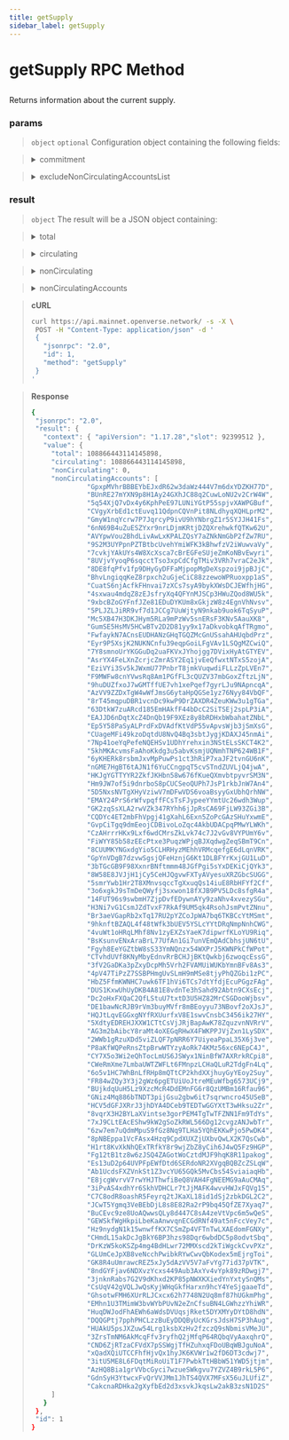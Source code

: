 ```yaml
---
title: getSupply
sidebar_label: getSupply
---
```

# getSupply RPC Method

## 

Returns information about the current supply.

### params

>`object` `optional` Configuration object containing the following fields:

><details>
>  <summary>commitment</summary>
>
>   The commitment describes how finalized a block is at that point in time. See Configuring State Commitment.
>
></details>

><details>
>  <summary>excludeNonCirculatingAccountsList</summary>
>
>   Exclude non circulating accounts list from response
>
></details>

### result

>`object` The result will be a JSON object containing:

><details>
>  <summary>total</summary>
>
>   Total supply in lamports
>
></details>

><details>
>  <summary>circulating</summary>
>
>   Circulating supply in lamports
>
></details>

><details>
>  <summary>nonCirculating</summary>
>
>   Non-circulating supply in lamports
>
></details>

><details>
>  <summary>nonCirculatingAccounts</summary>
>
>   An array of account addresses of non-circulating accounts, as strings. If `excludeNonCirculatingAccountsList` is enabled, the returned array will be empty.
>
></details>

> **cURL**
> ```bash
>curl https://api.mainnet.openverse.network/ -s -X \
>  POST -H "Content-Type: application/json" -d ' 
>  {
>    "jsonrpc": "2.0",
>    "id": 1,
>    "method": "getSupply"
>  }
>'
>```


> **Response**
> ```bash
>{
>  "jsonrpc": "2.0",
>  "result": {
>    "context": { "apiVersion": "1.17.28","slot": 92399512 },
>    "value": {
>      "total": 108866443114145898,
>      "circulating": 108866443114145898,
>      "nonCirculating": 0,
>      "nonCirculatingAccounts": [
>				"GpxpMVhrBBBEYbEJxdR62w3daWz444V7m6dxYDZKH77D",
>				"BUnRE27mYXN9p8H1Ay24GXhJC88q2CuwLoNU2v2CrW4W",
>				"5q54XjQ7vDx4y6KphPeE97LUNiYGtP55spjvXAWPGBuf",
>				"CVgyXrbEd1ctEuvq11QdpnCQVnPit8NLdhyqXQHLprM2",
>				"GmyW1nqYcrw7P7JqrcyP9ivU9hYNbrgZ1r5SYJJH41Fs",
>				"6nN69B4uZuESZYxr9nrLDjmKRtjDZQXrehwkfQTKw62U",
>				"AVYpwVou2BhdLivAwLxKPALZQsY7aZNkNmGbP2fZw7RU",
>				"9S2M3UYPpnPZTBtbcUvehYmiWFK3kBhwfzV2iWuwvaVy",
>				"7cvkjYAkUYs4W8XcXsca7cBrEGFeSUjeZmKoNBvEwyri",
>				"8UVjvYyoqP6sqcctTso3xpCdCfgTMiv3VRh7vraC2eJk",
>				"8DE8fqPfv1fp9DHyGyDFFaMjpopMgDeXspzoi9jpBJjC",
>				"BhvLngiqqKeZ8rpxch2uGjeCiC88zzewoWPRuoxpp1aS",
>				"CuatS6njAcfkFHnvai7zXCs7syA9bykXWsDCJEWfhjHG",
>				"4sxwau4mdqZ8zEJsfryXq4QFYnMJSCp3HWuZQod8WU5k",
>				"9xbcBZoGYFnfJZe81EDuDYKUm8xGkjzW8z4EgnVhNvsv",
>				"5PLJZLJiRR9vf7d1JCCg7UuWjtyN9nkab9uok6TqSyuP",
>				"Mc5XB47H3DKJHym5RLa9mPzWv5snERsF3KNv5AauXK8",
>				"GumSE5HsMV5HCwBTv2D2D81yy9x17aDkvobkqAfTRgmo",
>				"FwfaykN7ACnsEUDHANzGHqTGQZMcGnUSsahAHUqbdPrz",
>				"Eyr9P5XsjK2NUKNCnfu39eqpGoiLFgVAv1LSQgMZCwiQ",
>				"7Y8smnoUrYKGGuDq2uaFKVxJYhojgg7DVixHyAtGTYEV",
>				"AsrYX4FeLXnZcrjcZmrASY2Eq1jvEeQfwxtNTxS5zojA",
>				"EziVYi3Sv5kJWxmU77PnbrT8jmkVuqwdiFLLzZpLVEn7",
>				"F9MWFw8cnYVwsRq8Am1PGfFL3cQUZV37mbGoxZftzLjN",
>				"9huDUZfxoJ7wGMTffUE7vh1xePqef7gyrLJu9NApncqA",
>				"AzVV9ZZDxTgW4wWfJmsG6ytaHpQGSe1yz76Nyy84VbQF",
>				"8rT45mqpuDBR1vcnDc9kwP9DrZAXDR4ZeuKWw3u1gTGa",
>				"63DtkW7zuARcd185EmHAkfF44bDcC2SiTSEj2spLP3iA",
>				"EAJJD6nDqtXcZ4DnQb19F9XEz8y8bRDHxbWbahatZNbL",
>				"Ep5Y58PaSyALPrdFxDVAdfKtVdP55vApvsWjb3jSmXsG",
>				"CUageMFi49kzoDqtdU8NvQ4Bq3sbtJygjKDAXJ45nmAi",
>				"7Np41oeYqPefeNQEHSv1UDhYrehxin3NStELsSKCT4K2",
>				"5khMKAcvmsFaAhoKkdg3u5abvKsmjUQNmhTNP624WB1F",
>				"6yKHERk8rsbmJxvMpPuwPs1ct3hRiP7xaJF2tvnGU6nK",
>				"nGME7HgBT6tAJN1f6YuCCngpqT5cvSTndZUVLjQ4jwA",
>				"HKJgYGTTYYR2ZkfJKHbn58w676fKueQXmvbtpyvrSM3N",
>				"Hm9JW7of5i9dnrboS8pCUCSeoQUPh7JsP1rkbJnW7An4",
>				"5D5NxsNVTgXHyVziwV7mDFwVDS6voaBsyyGxUbhQrhNW",
>				"EMAY24PrS6rWfvpqffFCsTsFJypeeYYmtUc26wdh3Wup",
>				"GK2zqSsXLA2rwVZk347RYhh6jJpRsCA69FjLW93ZGi3B",
>				"CQDYc4ET2mbFhVpgj41gXahL6Exn5ZoPcGAzSHuYxwmE",
>				"GvpCiTgq9dmEeojCDBivoLoZqc4AkbUDACpqPMwYLWKh",
>				"CzAHrrrHKx9Lxf6wdCMrsZkLvk74c7J2vGv8VYPUmY6v",
>				"FiWYY85b58zEEcPtxe3PuqzWPjqBJXqdwgZeqSBmT9Cn",
>				"8CUUMKYNGxdgYio5CLHRHyzMEhhVRMcqefgE6dLqnVRK",
>				"GpYnVDgB7dzvwSgsjQFeHznjG6Kt1DLBFYrKxjGU1LuD",
>				"3bTGcGB9F98XxnrBNftmmm48JGfPgi5sYxDEKiCjQYk3",
>				"8W58E8JVJjH1jCy5CeHJQgvwFXTyAVyesuXRZGbcSUGG",
>				"5smrYwb1Hr2T8XMnvsqccTgXxuqQs14iuE8RbHFYf2Cf",
>				"3o6xgkJ9sTmDeQWyfj3sxwon18fXJB9PV5LDc8sfgR4a",
>				"14FUT96s9swbmH7ZjpDvfEDywnAYy9zaNhv4xvezySGu",
>				"H3Ni7vG1CsmJZdTvxF7RkAf9UM5qk4RsohJsmPvtZNnu",
>				"Br3aeVGapRb2xTq17RU2pYZCoJpWA7bq6TKBCcYtMSmt",
>				"9hknftBZAQL4f48tWfk3bUEV5YSLcYYtDRqNmpNnhCWG",
>				"4vuWt1oHRqLMhf8Nv1zyEXZsYaeK7dipwrfKLoYU9Riq",
>				"BsKsunvENxAraBrL77UfAn1Gi7unVEmQAdCbhsjUN6tU",
>				"Fgyh8EeYGZtbW8sS33YmNQnzx54WXPrJ5KWNPkCfWPot",
>				"CTvhdUVf8KNyMbyEdnvRrBCHJjBKtQwkbj6zwoqcEssG",
>				"3fV2GaDKa3pZxyDcpMh5Vrh2FVAMUiWUKbYmnBFv8As3",
>				"4pV47TiPzZ7SSBPHmgUvSLmH9mMSe8tjyPhQZGbi1zPC",
>				"HbZ5FfmKWNHC7uwk6TF1hVi6TCs7dtYfdjEcuPGgzFAg",
>				"DUS1KxwUhUyDKB4A81E8vdnTe3hSahd92Abtn9CXsEcj",
>				"Dc2oHxFXQaC2QfLStuU7txtD3U5HZ82MrCSGDooWjbsv",
>				"DE1bawNcRJB9rVm3buyMVfr8mBEoyyu73NBovf2oXJsJ",
>				"HQJtLqvEGGxgNYfRXUurfxV8E1swvCnsbC3456ik27HY",
>				"5XdtyEDREHJXXW1CTtCsVjJRjBapAwK78ZquzvnNVRrV",
>				"AG3m2bAibcY8raMt4oXEGqRHwX4FWKPPJVjZxn1LySDX",
>				"2WWb1gRzuXDd5viZLQF7pNRR6Y7UiyeaPpaL35X6j3ve",
>				"P8aKfWQPeRnsZtpBrwWTYzyAoRk74KMz56xc6NEpC4J",
>				"CY7X5o3Wi2eQhTocLmUS6JSWyx1NinBfW7AXRrkRCpi8",
>				"CWeRmXme7LmbaUWTZWFLt6FMnpzLCHaQLuR2TdgFn4Lq",
>				"6o5v1HC7WhBnLfRHp8mQTtCP2khdXXjhuyGyYEoy2Suy",
>				"FR84wZQy3Y3j2gWz6pgETUiUoJtreMEuWfbg6573UCj9",
>				"BUjkdqUuH5Lz9XzcMcR4DdEMnFG6r8QzUMBm16Rfau96",
>				"GNiz4Mq886bTNDT3pijGsu2gbw6it7sqrwncro45USeB",
>				"HCV5dGFJXRrJ3jhDYA4DCeb9TEDTwGGYXtT3wHksu2Zr",
>				"8vqrX3H2BYLaXVintse3gorPEM4TgTwTFZNN1Fm9TdYs",
>				"7xJ9CLtEAcEShw9kW2gSoZkRWL566Dg12cvgzANJwbTr",
>				"6zw7em7uQdmMpuS9fGz8Nq9TLHa5YQhEKKwPjo5PwDK4",
>				"8pNBEppa1VcFAsx4Hzq9CpdXUXZjUXbvQwLX2K7QsCwb",
>				"H1rt8KvXkNhQExTRfkY8r9wjZbZ8yCih6J4wQ5Fz9HGP",
>				"Fg12tB1tz8w6zJSQ4ZAGotWoCztdMJF9hqK8R11pakog",
>				"Es13uD2p64UVPFpEWfDtd6SERdoNR2XVgqBQBZcZSLqW",
>				"Ab1UcdsFXZVnkSt1Z3vcYU65GQk5MvCbs54SviaiaqHb",
>				"E8jcgWvrvV7rwYHJThwfiBeQ8VAH4FgNEEMG9aAuCMAq",
>				"3iPvAS4xdhYr6SkhVDHCLr7tJjMAFK4wvvHWJxFQVg15",
>				"C7C8odR8oashR5Feyrq2tJKaXL18id1dSj2zbkDGL2C2",
>				"JCwT5Ygmq3VeBEbDjL8s8E82Ra2rP9bq45QfZE7Xyaq7",
>				"BuCEvc9ze8UoAQwwsQLy8d447C8sA4zeVtVpc6m5wQeS",
>				"GEWSkfWgHkpiLbeKaAnwvqnECGdRNf49at5nFccVey7c",
>				"Hz9nydgN1k15wnwffKX7CSmZp4VFTnTwLXAEdomFGNXy",
>				"CHmdL15akDcJgBkY6BP3hzs98Dqr6wbdDC5p8odvtSbq",
>				"DrKzW5koKSZp4mg4BdHLwr72MMXscd2kTiWgckCvvPXz",
>				"GLUmCeJpXB8veNcchPwibkRYwCwvQbKodex5mEjrgToi",
>				"GK8R4uUmrawcREZ5xJy5dAzVV5V7aFvYg77id37pVTK",
>				"8ndGYFjav6NDXvzYcxs449Aub3AxYv4vYpk89zRDwgj7",
>				"3jnknRabs7G2V9dKhxd2KP85pNWXKXiedYnYxtySnQMs",
>				"CsUqV42gVQLJwQsKyjWHqGkfHarxn9hcY4YeSjgaaeTd",
>				"GhsotwFMH6XUrRLJCxcx62h7748N2Uq8mf87hUGkmPhg",
>				"EMhn1U3TMimW3bvWYbPUvN2eZnCfsuBN4LGWhzzYhiWR",
>				"HuqDWJodFhAEWh6aWdsDVUqsjRket5DYXMYyDYtD8hdN",
>				"DQQGPtj7pphPHCLzzBuEyDDQByUcKGrsJdsH7SP3hAug",
>				"HUAkU5psJXZuw54Lrg1ksbXzHv2fzczQ9sNbmisVMeJU",
>				"3ZrsTmNM6AkMcqFfv3ryfhQ2jMfqP64RQbqVyAaxqhrQ",
>				"CND6ZjRTzaCFVdX7pSSWgjTfHZuhxqFDoUBqWBJguNoA",
>				"xQadXQiUTCCFhfHjvQx1hyJK6KVWr1w2fD6DT3cdwj7",
>				"3itU5ME8L6FDqtMiRoUiT1F7PwbkTtHBbW51YWD5jtjm",
>				"AzHQ8Bia1grVVbcGyci7wzueSWkgvu7YZVZ4B9rkL5P6",
>				"GdnSyH3YtwcxFvQrVVJMm1JhTS4QVX7MFsX56uJLUfiZ",
>				"CakcnaRDHka2gXyfbEd2d3xsvkJkqsLw2akB3zsN1D2S"
>      ]
>    }
>  },
>  "id": 1
>}
>```
